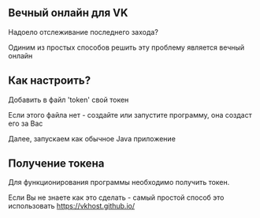 ## Вечный онлайн для VK
Надоело отслеживание последнего захода?

Одиним из простых способов решить эту проблему является вечный онлайн


Как настроить?
------------
Добавить в файл 'token' свой токен

Если этого файла нет - создайте или запустите программу, она создаст его за Вас

Далее, запускаем как обычное Java приложение


Получение токена
------------
Для функционирования программы необходимо получить токен. 

Если Вы не знаете как это сделать - самый простой способ это использовать https://vkhost.github.io/